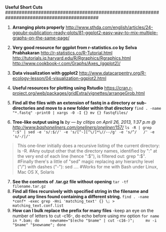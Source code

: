 **Useful Short Cuts**
##########################################################################################
1. **Arranging plots properly**
http://www.sthda.com/english/articles/24-ggpubr-publication-ready-plots/81-ggplot2-easy-way-to-mix-multiple-graphs-on-the-same-page/

2. **Very good resource for ggplot from r-statistics.co by Selva Prabhakaran**
http://r-statistics.co/R-Tutorial.html
http://tutorials.iq.harvard.edu/R/Rgraphics/Rgraphics.html
http://www.cookbook-r.com/Graphs/Axes_(ggplot2)/

3. **Data visualization with ggplot2**
http://www.datacarpentry.org/R-ecology-lesson/04-visualization-ggplot2.html

4. **Useful resources for plotting using Rstudio**
https://cran.r-project.org/web/packages/gridExtra/vignettes/arrangeGrob.html

5. **Find all the files with an extension of fastq in a directory or sub-directories and move to a new folder within that directory**
```find . -name "*.fastq" -print0 | xargs -0 -I {} mv {} fastqfiles/```

6. **Tree-like output using ls** _by — by clitips on April 26, 2013, 1:37 p.m @ http://www.bashoneliners.com/oneliners/oneliner/157/_
```ls -R | grep ":$" | sed -e 's/:$//' -e 's/[^-][^\/]*\//--/g' -e 's/^/   /' -e 's/-/|/'```
 >This one-liner initially does a recursive listing of the current directory: ls -R.
 #Any output other that the directory names, identified by ":" at the very end of each line (hence ":$"), is filtered out: grep ":$".
 #Finally there's a little of "sed" magic replacing any hierarchy level ("/") with dashes ("-"): sed ....
 #Works for me with Bash under Linux, Mac OS X, Solaris

7. **See the contents of .tar.gz file without opening**
```tar -tf filename.tar.gz```
8. **Find all files recursively with specified string in the filename and output any lines found containing a different string.**
```find . -name *conf* -exec grep -Hni 'matching_text' {} \; > matching_text.conf.list```
9. **How can I bulk replace the prefix for many files** 
   -keep an eye on the number of letters to cut -c16-, do echo before using mv option
```for name in *.bam; do     newname="$(echo "$name" | cut -c16-)";     mv -i "$name" "$newname"; done```
